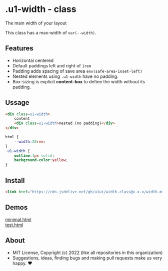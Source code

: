 # .u1-width - class
The main width of your layout

This class has a max-width of `var(--width)`.

## Features

- Horizontal centered
- Default paddings left and right of `1rem`
- Padding adds spacing of save area `env(safe-area-inset-left)`
- Nested elements using `.u1-width` have no padding.
- Box-sizing is explicit **content-box** to define the width without its padding.

## Ussage

```html
<div class=u1-width>
    content
    <div class=u1-width>nested (no padding)</div>
</div>
```

```css
html {
    --width:20rem;
}
.u1-width {
    outline:1px solid;
    background-color:yellow;
}
```

## Install

```html
<link href="https://cdn.jsdelivr.net/gh/u1ui/width.class@x.x.x/width.min.css" rel=stylesheet>
```

## Demos

[minimal.html](http://gcdn.li/u1ui/width.class@main/tests/minimal.html)  
[test.html](http://gcdn.li/u1ui/width.class@main/tests/test.html)  

## About

- MIT License, Copyright (c) 2022 <u1> (like all repositories in this organization) <br>
- Suggestions, ideas, finding bugs and making pull requests make us very happy. ♥

